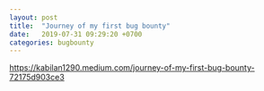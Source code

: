 ```yaml
---
layout: post
title:  "Journey of my first bug bounty"
date:   2019-07-31 09:29:20 +0700
categories: bugbounty
---
```



<a href="https://kabilan1290.medium.com/journey-of-my-first-bug-bounty-72175d903ce3">https://kabilan1290.medium.com/journey-of-my-first-bug-bounty-72175d903ce3</a>